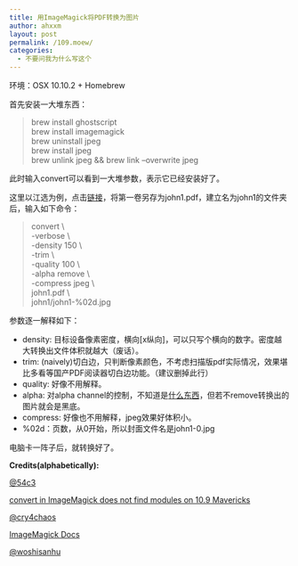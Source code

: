 ```yaml
---
title: 用ImageMagick将PDF转换为图片
author: ahxxm
layout: post
permalink: /109.moew/
categories:
  - 不要问我为什么写这个
---
```

环境：OSX 10.10.2 + Homebrew

首先安装一大堆东西：

> brew install ghostscript  
> brew install imagemagick  
> brew uninstall jpeg  
> brew install jpeg  
> brew unlink jpeg && brew link &#8211;overwrite jpeg

此时输入convert可以看到一大堆参数，表示它已经安装好了。

<!--more-->

这里以江选为例，点击<a href="http://dwxc.jcet.edu.cn/xwxt/show.aspx?wzid=2c175f21-e218-467f-bef7-f7565a83a7f4&lmid=289227748" target="_blank">链接</a>，将第一卷另存为john1.pdf，建立名为john1的文件夹后，输入如下命令：

> convert \  
> -verbose \  
> -density 150 \  
> -trim \  
> -quality 100 \  
> -alpha remove \  
> -compress jpeg \  
> john1.pdf \  
> john1/john1-%02d.jpg

参数逐一解释如下：

  * density: 目标设备像素密度，横向[x纵向]，可以只写个横向的数字。密度越大转换出文件体积就越大（废话）。
  * trim: (naively)切白边，只判断像素颜色，不考虑扫描版pdf实际情况，效果堪比多看等国产PDF阅读器切白边功能。（建议删掉此行）
  * quality: 好像不用解释。
  * alpha: 对alpha channel的控制，不知道是<a href="http://www.w3.org/TR/PNG-DataRep.html" target="_blank">什么东西</a>，但若不remove转换出的图片就会是黑底。
  * compress: 好像也不用解释，jpeg效果好体积小。
  * %02d：页数，从0开始，所以封面文件名是john1-0.jpg

电脑卡一阵子后，就转换好了。

**Credits(alphabetically):**

<a href="https://twitter.com/54c3/status/568256600332328961" target="_blank">@54c3</a>

<a href="https://github.com/Homebrew/homebrew/issues/29708" target="_blank">convert in ImageMagick does not find modules on 10.9 Mavericks</a>

<a href="https://twitter.com/cry4chaos/status/568256897905614848" target="_blank">@cry4chaos</a>

<a href="http://www.imagemagick.org/script/command-line-options.php" target="_blank">ImageMagick Docs</a>

<a href="https://twitter.com/woshisanhu/status/568259264583569408" target="_blank">@woshisanhu</a>